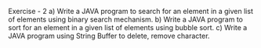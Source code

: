 Exercise - 2
a) Write a JAVA program to search for an element in a given list of elements using binary search mechanism.
b) Write a JAVA program to sort for an element in a given list of elements using bubble sort.
c) Write a JAVA program using String Buffer to delete, remove character. 
